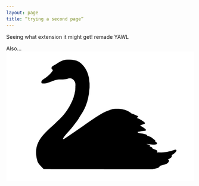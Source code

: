 ```yaml
---
layout: page
title: “trying a second page”
---
```


Seeing what extension it might get! remade YAWL

Also... ![Swanpic](assets/images/BlackSwan.png)
